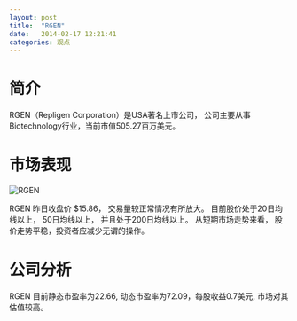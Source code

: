 ```yaml
---
layout: post
title:  "RGEN"
date:   2014-02-17 12:21:41
categories: 观点
---
```


# 简介
RGEN（Repligen Corporation）是USA著名上市公司，
公司主要从事Biotechnology行业，当前市值505.27百万美元。

# 市场表现

![RGEN](http://finviz.com/chart.ashx?t=RGEN&ty=c&ta=1&p=d&s=l)

RGEN 昨日收盘价 $15.86，
交易量较正常情况有所放大。
目前股价处于20日均线以上，
50日均线以上，
并且处于200日均线以上。
从短期市场走势来看，
股价走势平稳，投资者应减少无谓的操作。

# 公司分析
RGEN 目前静态市盈率为22.66, 动态市盈率为72.09，每股收益0.7美元,
市场对其估值较高。
